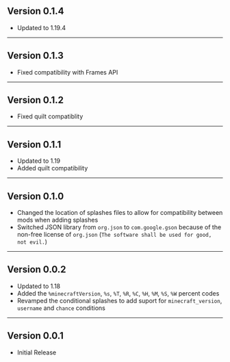 Version 0.1.4
------------------------------------------------------
- Updated to 1.19.4

------------------------------------------------------
Version 0.1.3
------------------------------------------------------
- Fixed compatibility with Frames API

------------------------------------------------------
Version 0.1.2
------------------------------------------------------
- Fixed quilt compatiblity

------------------------------------------------------
Version 0.1.1
------------------------------------------------------
- Updated to 1.19
- Added quilt compatibility

------------------------------------------------------
Version 0.1.0
------------------------------------------------------
- Changed the location of splashes files to allow for compatibility between mods when adding splashes
- Switched JSON library from `org.json` to `com.google.gson` because of the non-free license of `org.json` (`The software shall be used for good, not evil.`)

------------------------------------------------------
Version 0.0.2
------------------------------------------------------
- Updated to 1.18
- Added the `%minecraftVersion`, `%s`, `%T`, `%R`, `%C`, `%H`, `%M`, `%S`, `%W` percent codes
- Revamped the conditional splashes to add suport for `minecraft_version`, `username` and `chance` conditions

------------------------------------------------------
Version 0.0.1
------------------------------------------------------
- Initial Release